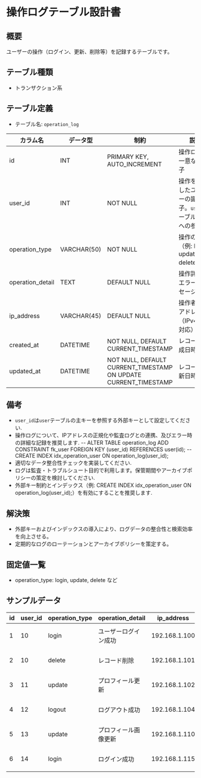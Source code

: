 # 操作ログテーブル設計書

## 概要

ユーザーの操作（ログイン、更新、削除等）を記録するテーブルです。

## テーブル種類
- トランザクション系

## テーブル定義

- テーブル名: `operation_log`

| カラム名         | データ型      | 制約                                      | 説明                                               |
|------------------|---------------|-------------------------------------------|----------------------------------------------------|
| id               | INT           | PRIMARY KEY, AUTO_INCREMENT               | 操作ログの一意な識別子                              |
| user_id          | INT           | NOT NULL                                  | 操作を実行したユーザーの識別子。`user`テーブルの `id`への参照 |
| operation_type   | VARCHAR(50)   | NOT NULL                                  | 操作の種類（例: login, update, delete等）          |
| operation_detail | TEXT          | DEFAULT NULL                              | 操作詳細、エラーメッセージ等                        |
| ip_address       | VARCHAR(45)   | DEFAULT NULL                              | 操作者のIPアドレス（IPv4/IPv6対応）                |
| created_at       | DATETIME      | NOT NULL, DEFAULT CURRENT_TIMESTAMP        | レコード作成日時                                  |
| updated_at       | DATETIME      | NOT NULL, DEFAULT CURRENT_TIMESTAMP ON UPDATE CURRENT_TIMESTAMP | レコード更新日時            |

## 備考

- `user_id`は`user`テーブルの主キーを参照する外部キーとして設定してください.
- 操作ログについて、IPアドレスの正規化や監査ログとの連携、及びエラー時の詳細な記録を推奨します.
-- ALTER TABLE operation_log ADD CONSTRAINT fk_user FOREIGN KEY (user_id) REFERENCES user(id);
-- CREATE INDEX idx_operation_user ON operation_log(user_id);
- 適切なデータ整合性チェックを実装してください.
- ログは監査・トラブルシュート目的で利用します。保管期間やアーカイブポリシーの策定を検討してください.
- 外部キー制約とインデックス（例: CREATE INDEX idx_operation_user ON operation_log(user_id);）を有効にすることを推奨します.

## 解決策
- 外部キーおよびインデックスの導入により、ログデータの整合性と検索効率を向上させる。
- 定期的なログのローテーションとアーカイブポリシーを策定する。

## 固定値一覧
- operation_type: login, update, delete など

## サンプルデータ

| id | user_id | operation_type | operation_detail      | ip_address      | created_at           | updated_at           |
|----|---------|----------------|-----------------------|-----------------|----------------------|----------------------|
| 1  | 10      | login          | ユーザーログイン成功  | 192.168.1.100   | 2023-10-01 00:00:00  | 2023-10-01 00:00:00  |
| 2  | 10      | delete         | レコード削除         | 192.168.1.101   | 2023-11-05 00:00:00  | 2023-11-05 00:00:00  |
| 3  | 11      | update         | プロフィール更新     | 192.168.1.102   | 2023-12-01 00:00:00  | 2023-12-01 00:00:00  |
| 4  | 12      | logout         | ログアウト成功       | 192.168.1.104   | 2023-12-15 00:00:00  | 2023-12-15 00:00:00  |
| 5  | 13      | update         | プロフィール画像更新 | 192.168.1.110   | 2023-12-20 00:00:00  | 2023-12-20 00:00:00  |
| 6  | 14      | login          | ログイン成功         | 192.168.1.115   | 2023-12-25 00:00:00  | 2023-12-25 00:00:00  |
